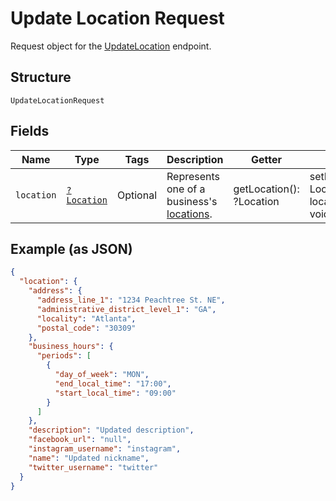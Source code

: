 
# Update Location Request

Request object for the [UpdateLocation](/doc/apis/locations.md#update-location) endpoint.

## Structure

`UpdateLocationRequest`

## Fields

| Name | Type | Tags | Description | Getter | Setter |
|  --- | --- | --- | --- | --- | --- |
| `location` | [`?Location`](/doc/models/location.md) | Optional | Represents one of a business's [locations](https://developer.squareup.com/docs/locations-api). | getLocation(): ?Location | setLocation(?Location location): void |

## Example (as JSON)

```json
{
  "location": {
    "address": {
      "address_line_1": "1234 Peachtree St. NE",
      "administrative_district_level_1": "GA",
      "locality": "Atlanta",
      "postal_code": "30309"
    },
    "business_hours": {
      "periods": [
        {
          "day_of_week": "MON",
          "end_local_time": "17:00",
          "start_local_time": "09:00"
        }
      ]
    },
    "description": "Updated description",
    "facebook_url": "null",
    "instagram_username": "instagram",
    "name": "Updated nickname",
    "twitter_username": "twitter"
  }
}
```

